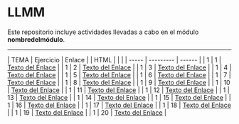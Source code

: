 # LLMM

Este repositorio incluye actividades llevadas a cabo en el módulo **nombredelmódulo**.

---

| TEMA  | Ejercicio | Enlace | 
| HTML  |           |        |
| ----- | --------- | ------ |
| 1     |      1    | [Texto del Enlace](Ejercicio1.html)  |
| 1     |      2    | [Texto del Enlace](Ejercicio2.html)  |
| 1     |      3    | [Texto del Enlace](Ejercicio3.html)  |
| 1     |      4    | [Texto del Enlace](Ejercicio4.html)  |
| 1     |      5    | [Texto del Enlace](Ejercicio5.html)  |
| 1     |      6    | [Texto del Enlace](Ejercicio6.html)  |
| 1     |      7    | [Texto del Enlace](Ejercicio7.html)  |
| 1     |      8    | [Texto del Enlace](Ejercicio8.html)  |
| 1     |      9    | [Texto del Enlace](Ejercicio9/index.html)       |
| 1     |      10   | [Texto del Enlace](Ejercicio10.html) |
| 1     |      11   | [Texto del Enlace](Ejercicio11.html) |
| 1     |      12   | [Texto del Enlace](Ejercicio12.html) |
| 1     |      13   | [Texto del Enlace](Ejercicio13.html) |
| 1     |      14   | [Texto del Enlace](Ejercicio14.html) |
| 1     |      15   | [Texto del Enlace](Ejercicio15.html) |
| 1     |      16   | [Texto del Enlace](Ejercicio16.html) |
| 1     |      17   | [Texto del Enlace](Ejercicio17.html) |
| 1     |      18   | [Texto del Enlace](Ejercicio18.html) |
| 1     |      19   | [Texto del Enlace](Ejercicio19.html) |
| 1     |      20   | [Texto del Enlace](Ejercicio20.html) |




